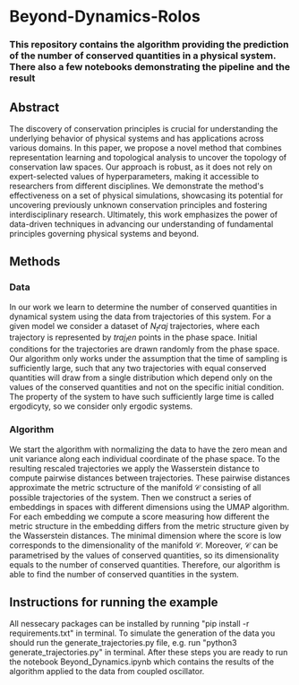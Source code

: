 # Beyond-Dynamics-Rolos

### This repository contains the algorithm providing the prediction of the number of conserved quantities in a physical system. There also a few notebooks demonstrating the pipeline and the result

## Abstract

The discovery of conservation principles is crucial for understanding the underlying behavior of physical systems and has applications across various domains. In this paper, we propose a novel method that combines representation learning and topological analysis to uncover the topology of conservation law spaces. Our approach is robust, as it does not rely on expert-selected values of hyperparameters, making it accessible to researchers from different disciplines. We demonstrate the method's effectiveness on a set of physical simulations, showcasing its potential for uncovering previously unknown conservation principles and fostering interdisciplinary research. Ultimately, this work emphasizes the power of data-driven techniques in advancing our understanding of fundamental principles governing physical systems and beyond.

## Methods

### Data

In our work we learn to determine the number of conserved quantities in dynamical system using the data from trajectories of this system. For a given model we consider a dataset of $N_traj$ trajectories, where each trajectory is represented by $traj_len$ points in the phase space. Initial conditions for the trajectories are drawn randomly from the phase space. Our algorithm only works under the assumption that the time of sampling is sufficiently large, such that any two trajectories with equal conserved quantities will draw from a single distribution which depend only on the values of the conserved quantities and not on the specific initial condition. The property of the system to have such sufficiently large time is called ergodicyty, so we consider only ergodic systems.

### Algorithm

We start the algorithm with normalizing the data to have the zero mean and unit variance along each individual coordinate of the phase space. To the resulting rescaled trajectories we apply the Wasserstein distance to compute pairwise distances between trajectories. These pairwise distances approximate the metric sctructure of the manifold $\mathcal{C}$ consisting of all possible trajectories of the system. Then we construct a series of embeddings in spaces with different dimensions using the UMAP algorithm. For each embedding we compute a score measuring how different the metric structure in the embedding differs from the metric structure given by the Wasserstein distances. The minimal dimension where the score is low corresponds to the dimensionality of the manifold $\mathcal{C}$. Moreover, $\mathcal{C}$ can be parametrised by the values of conserved quantities, so its dimensionality equals to the number of conserved quantities. Therefore, our algorithm is able to find the number of conserved quantities in the system.

## Instructions for running the example

All nessecary packages can be installed by running "pip install -r requirements.txt" in terminal.
To simulate the generation of the data you should run the generate_trajectories.py file, e.g. run "python3 generate_trajectories.py" in terminal.
After these steps you are ready to run the notebook Beyond_Dynamics.ipynb which contains the results of the algorithm applied to the data from coupled oscillator.
